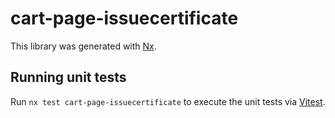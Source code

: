 # cart-page-issuecertificate

This library was generated with [Nx](https://nx.dev).

## Running unit tests

Run `nx test cart-page-issuecertificate` to execute the unit tests via [Vitest](https://vitest.dev/).
